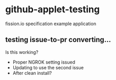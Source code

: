 # github-applet-testing
fission.io specification example application

## testing issue-to-pr converting...
Is this working? 
- Proper NGROK setting issued
- Updating to use the second issue
- After clean install?
